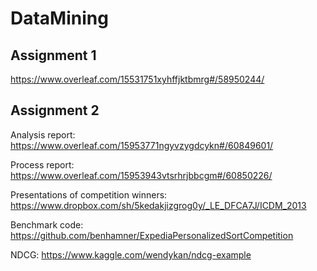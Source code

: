 # DataMining

## Assignment 1
https://www.overleaf.com/15531751xyhffjktbmrg#/58950244/

## Assignment 2
Analysis report: https://www.overleaf.com/15953771ngyvzygdcykn#/60849601/

Process report: https://www.overleaf.com/15953943vtsrhrjbbcgm#/60850226/

Presentations of competition winners: https://www.dropbox.com/sh/5kedakjizgrog0y/_LE_DFCA7J/ICDM_2013

Benchmark code: https://github.com/benhamner/ExpediaPersonalizedSortCompetition

NDCG: https://www.kaggle.com/wendykan/ndcg-example

